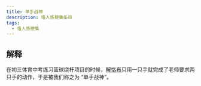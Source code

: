 ```yaml
---
title: 单手战神
description: 恪人族梗集条目
tags:
  - 恪人族梗集
---
```


## 解释

在初三体育中考练习篮球绕杆项目的时候，[解恪布](解恪布)只用一只手就完成了老师要求两只手的动作，于是被我们称之为 “单手战神”。